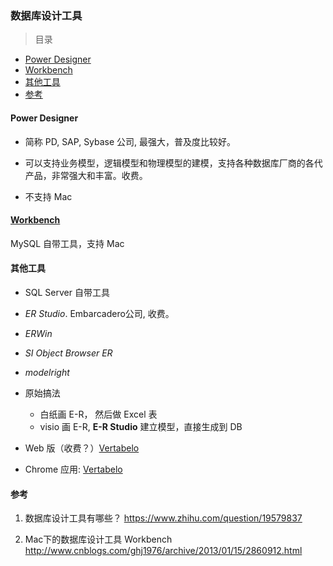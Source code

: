 ### 数据库设计工具

>目录
* [Power Designer](#power-designer)
* [Workbench](#workbench)
* [其他工具](#其他工具)
* [参考](#参考)

#### Power Designer

* 简称 PD, SAP, Sybase 公司, 最强大，普及度比较好。

* 可以支持业务模型，逻辑模型和物理模型的建模，支持各种数据库厂商的各代产品，非常强大和丰富。收费。

* 不支持 Mac

#### [Workbench](https://www.oschina.net/p/mysql+workbench)

MySQL 自带工具，支持 Mac

#### 其他工具

* SQL Server 自带工具

* *ER Studio*. Embarcadero公司, 收费。        

* *ERWin*

* *SI Object Browser ER*

* *modelright*

* 原始搞法
    * 白纸画 E-R， 然后做 Excel 表
    * visio 画 E-R, **E-R Studio** 建立模型，直接生成到 DB


* Web 版（收费？）[Vertabelo](http://www.vertabelo.com/) 

* Chrome 应用: [Vertabelo](https://chrome.google.com/webstore/detail/vertabelo/kgoiecbcpnodglnehemdbnkdmelhonec?utm_source=chrome-ntp-icon)


#### 参考
1. 数据库设计工具有哪些？  https://www.zhihu.com/question/19579837

1. Mac下的数据库设计工具 Workbench http://www.cnblogs.com/ghj1976/archive/2013/01/15/2860912.html






































